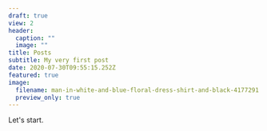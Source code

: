 ```yaml
---
draft: true
view: 2
header:
  caption: ""
  image: ""
title: Posts
subtitle: My very first post
date: 2020-07-30T09:55:15.252Z
featured: true
image:
  filename: man-in-white-and-blue-floral-dress-shirt-and-black-4177291.jpg
  preview_only: true
---
```

Let's start.